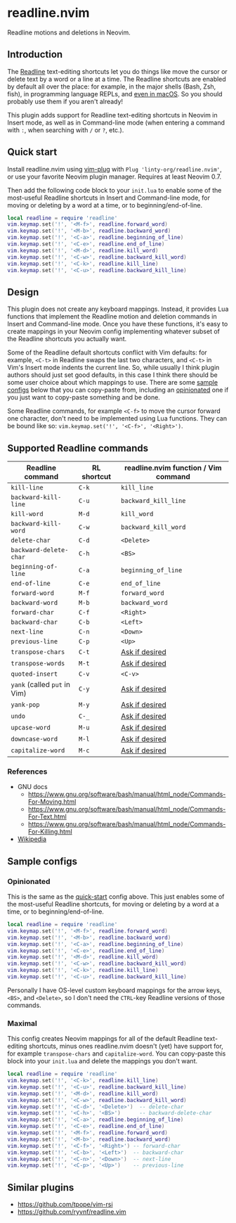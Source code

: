 # readline.nvim

Readline motions and deletions in Neovim.

## Introduction

The [Readline](https://en.wikipedia.org/wiki/GNU_Readline) text-editing shortcuts let you do things like move the cursor or delete text by a word or a line at a time. The Readline shortcuts are enabled by default all over the place: for example, in the major shells (Bash, Zsh, fish), in programming language REPLs, and [even in macOS](https://support.apple.com/en-us/HT201236). So you should probably use them if you aren't already!

This plugin adds support for Readline text-editing shortcuts in Neovim in Insert mode, as well as in Command-line mode (when entering a command with `:`, when searching with `/` or `?`, etc.).

## Quick start

Install readline.nvim using [vim-plug](https://github.com/junegunn/vim-plug) with `Plug 'linty-org/readline.nvim'`, or use your favorite Neovim plugin manager. Requires at least Neovim 0.7.

Then add the following code block to your `init.lua` to enable some of the most-useful Readline shortcuts in Insert and Command-line mode, for moving or deleting by a word at a time, or to beginning/end-of-line.
```lua
local readline = require 'readline'
vim.keymap.set('!', '<M-f>', readline.forward_word)
vim.keymap.set('!', '<M-b>', readline.backward_word)
vim.keymap.set('!', '<C-a>', readline.beginning_of_line)
vim.keymap.set('!', '<C-e>', readline.end_of_line)
vim.keymap.set('!', '<M-d>', readline.kill_word)
vim.keymap.set('!', '<C-w>', readline.backward_kill_word)
vim.keymap.set('!', '<C-k>', readline.kill_line)
vim.keymap.set('!', '<C-u>', readline.backward_kill_line)
```

## Design

This plugin does not create any keyboard mappings. Instead, it provides Lua functions that implement the Readline motion and deletion commands in Insert and Command-line mode. Once you have these functions, it's easy to create mappings in your Neovim config implementing whatever subset of the Readline shortcuts you actually want.

Some of the Readline default shortcuts conflict with Vim defaults: for example, `<C-t>` in Readline swaps the last two characters, and `<C-t>` in Vim's Insert mode indents the current line. So, while usually I think plugin authors should just set good defaults, in this case I think there should be some user choice about which mappings to use. There are some [sample configs](#sample-configs) below that you can copy-paste from, including an [opinionated](#opinionated) one if you just want to copy-paste something and be done.

Some Readline commands, for example `<C-f>` to move the cursor forward one character, don't need to be implemented using Lua functions. They can be bound like so: `vim.keymap.set('!', '<C-f>', '<Right>')`.

## Supported Readline commands

| Readline command             | RL shortcut | readline.nvim function / Vim command |
| ---                          | ---         | ---                                  |
| `kill-line`                  | `C-k`       | `kill_line`                          |
| `backward-kill-line`         | `C-u`       | `backward_kill_line`                 |
| `kill-word`                  | `M-d`       | `kill_word`                          |
| `backward-kill-word`         | `C-w`       | `backward_kill_word`                 |
| `delete-char`                | `C-d`       | `<Delete>`                           |
| `backward-delete-char`       | `C-h`       | `<BS>`                               |
| `beginning-of-line`          | `C-a`       | `beginning_of_line`                  |
| `end-of-line`                | `C-e`       | `end_of_line`                        |
| `forward-word`               | `M-f`       | `forward_word`                       |
| `backward-word`              | `M-b`       | `backward_word`                      |
| `forward-char`               | `C-f`       | `<Right>`                            |
| `backward-char`              | `C-b`       | `<Left>`                             |
| `next-line`                  | `C-n`       | `<Down>`                             |
| `previous-line`              | `C-p`       | `<Up>`                               |
| `transpose-chars`            | `C-t`       | [Ask if desired][issues]             |
| `transpose-words`            | `M-t`       | [Ask if desired][issues]             |
| `quoted-insert`              | `C-v`       | `<C-v>`                              |
| `yank` (called `put` in Vim) | `C-y`       | [Ask if desired][issues]             |
| `yank-pop`                   | `M-y`       | [Ask if desired][issues]             |
| `undo`                       | `C-_`       | [Ask if desired][issues]             |
| `upcase-word`                | `M-u`       | [Ask if desired][issues]             |
| `downcase-word`              | `M-l`       | [Ask if desired][issues]             |
| `capitalize-word`            | `M-c`       | [Ask if desired][issues]             |

[issues]: https://github.com/linty-org/readline.nvim/issues

### References

- GNU docs
  - https://www.gnu.org/software/bash/manual/html_node/Commands-For-Moving.html
  - https://www.gnu.org/software/bash/manual/html_node/Commands-For-Text.html
  - https://www.gnu.org/software/bash/manual/html_node/Commands-For-Killing.html
- [Wikipedia](https://en.wikipedia.org/wiki/GNU_Readline)

## Sample configs

### Opinionated

This is the same as the [quick-start](#quick-start) config above. This just enables some of the most-useful Readline shortcuts, for moving or deleting by a word at a time, or to beginning/end-of-line.
```lua
local readline = require 'readline'
vim.keymap.set('!', '<M-f>', readline.forward_word)
vim.keymap.set('!', '<M-b>', readline.backward_word)
vim.keymap.set('!', '<C-a>', readline.beginning_of_line)
vim.keymap.set('!', '<C-e>', readline.end_of_line)
vim.keymap.set('!', '<M-d>', readline.kill_word)
vim.keymap.set('!', '<C-w>', readline.backward_kill_word)
vim.keymap.set('!', '<C-k>', readline.kill_line)
vim.keymap.set('!', '<C-u>', readline.backward_kill_line)
```

Personally I have OS-level custom keyboard mappings for the arrow keys, `<BS>`, and `<Delete>`, so I don't need the `CTRL`-key Readline versions of those commands.

### Maximal

This config creates Neovim mappings for all of the default Readline text-editing shortcuts, minus ones readline.nvim doesn't (yet) have support for, for example `transpose-chars` and `capitalize-word`. You can copy-paste this block into your `init.lua` and delete the mappings you don't want.

```lua
local readline = require 'readline'
vim.keymap.set('!', '<C-k>', readline.kill_line)
vim.keymap.set('!', '<C-u>', readline.backward_kill_line)
vim.keymap.set('!', '<M-d>', readline.kill_word)
vim.keymap.set('!', '<C-w>', readline.backward_kill_word)
vim.keymap.set('!', '<C-d>', '<Delete>')  -- delete-char
vim.keymap.set('!', '<C-h>', '<BS>')      -- backward-delete-char
vim.keymap.set('!', '<C-a>', readline.beginning_of_line)
vim.keymap.set('!', '<C-e>', readline.end_of_line)
vim.keymap.set('!', '<M-f>', readline.forward_word)
vim.keymap.set('!', '<M-b>', readline.backward_word)
vim.keymap.set('!', '<C-f>', '<Right>') -- forward-char
vim.keymap.set('!', '<C-b>', '<Left>')  -- backward-char
vim.keymap.set('!', '<C-n>', '<Down>')  -- next-line
vim.keymap.set('!', '<C-p>', '<Up>')    -- previous-line
```

## Similar plugins

- https://github.com/tpope/vim-rsi
- https://github.com/ryvnf/readline.vim
